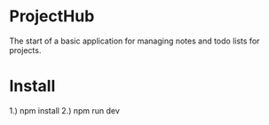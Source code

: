 # ProjectHub
The start of a basic application for managing notes and todo lists for projects. 

# Install
1.) npm install
2.) npm run dev
